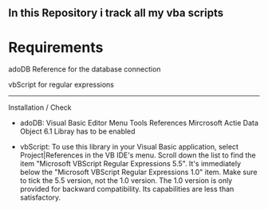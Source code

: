 In this Repository i track all my vba scripts
----
# Requirements
adoDB Reference for the database connection 
	
vbScript for regular expressions

----
Installation / Check 
- adoDB:
Visual Basic Editor Menu Tools References Mircrosoft Actie Data Object 6.1 Libray has to be enabled

-  vbScript:
To use this library in your Visual Basic application, select Project|References in the VB IDE's menu. 
 Scroll down the list to find the item "Microsoft VBScript Regular Expressions 5.5". It's immediately below the "Microsoft VBScript Regular Expressions 1.0" item.
 Make sure to tick the 5.5 version, not the 1.0 version. The 1.0 version is only provided for backward compatibility. Its capabilities are less than satisfactory.
